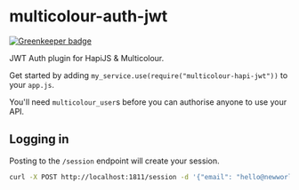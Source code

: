 # multicolour-auth-jwt

[![Greenkeeper badge](https://badges.greenkeeper.io/Multicolour/multicolour-auth-jwt.svg)](https://greenkeeper.io/)

JWT Auth plugin for HapiJS & Multicolour.

Get started by adding `my_service.use(require("multicolour-hapi-jwt"))` to your `app.js`.

You'll need `multicolour_user`s before you can authorise anyone to use your API.

## Logging in

Posting to the `/session` endpoint will create your session.

```bash
curl -X POST http://localhost:1811/session -d '{"email": "hello@newworld.codes","password":"password"}' -H "Accept:application/json"
```
